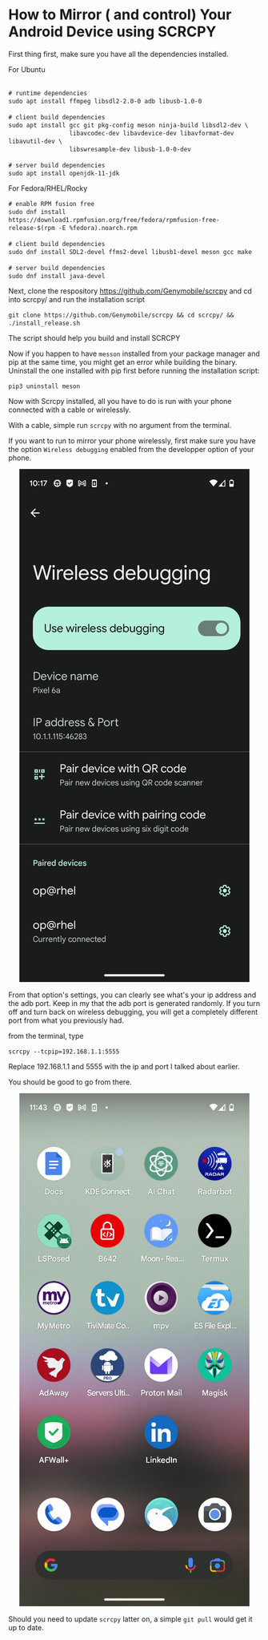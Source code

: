 # How to Mirror ( and control) Your Android Device using SCRCPY

First thing first, make sure you have all the dependencies installed.

For Ubuntu

```console

# runtime dependencies
sudo apt install ffmpeg libsdl2-2.0-0 adb libusb-1.0-0

# client build dependencies
sudo apt install gcc git pkg-config meson ninja-build libsdl2-dev \
                 libavcodec-dev libavdevice-dev libavformat-dev libavutil-dev \
                 libswresample-dev libusb-1.0-0-dev

# server build dependencies
sudo apt install openjdk-11-jdk
```

For Fedora/RHEL/Rocky

```
# enable RPM fusion free
sudo dnf install https://download1.rpmfusion.org/free/fedora/rpmfusion-free-release-$(rpm -E %fedora).noarch.rpm

# client build dependencies
sudo dnf install SDL2-devel ffms2-devel libusb1-devel meson gcc make

# server build dependencies
sudo dnf install java-devel
```

Next, clone the respository https://github.com/Genymobile/scrcpy and cd into scrcpy/ and run the installation script

```
git clone https://github.com/Genymobile/scrcpy && cd scrcpy/ && ./install_release.sh

```

The script should help you build and install SCRCPY

Now if you happen to have `messon` installed from your package manager and pip at the same time, you might get an error while building the binary. Uninstall the one installed with pip first before running the installation script: 

```
pip3 uninstall meson

```


Now with Scrcpy installed, all you have to do is run with your phone connected with a cable or wirelessly.

With a cable, simple run `scrcpy` with no argument from the terminal.

If you want to run to mirror your phone wirelessly, first make sure you have the option `Wireless debugging` enabled from the developper option of your phone.

<p align="center"> <img src="images/about.png"> </p>


From that option's settings, you can clearly see what's your ip address and the adb port. Keep in my that the adb port is generated randomly. If you turn off and turn back on wireless debugging, you will get a completely different port from what you previously had.

from the terminal, type

```
scrcpy --tcpip=192.168.1.1:5555

```

Replace 192.168.1.1 and 5555 with the ip and port I talked about earlier.

You should be good to go from there.

<p align="center"> <img src="images/about2.png"> </p>


Should you need to update `scrcpy` latter on, a simple `git pull` would get it up to date.


